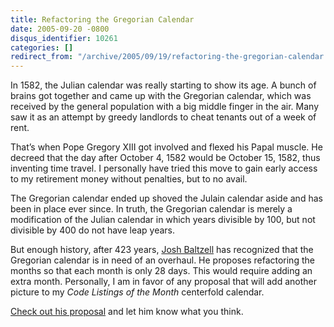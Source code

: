```yaml
---
title: Refactoring the Gregorian Calendar
date: 2005-09-20 -0800
disqus_identifier: 10261
categories: []
redirect_from: "/archive/2005/09/19/refactoring-the-gregorian-calendar.aspx/"
---
```


In 1582, the Julian calendar was really starting to show its age. A
bunch of brains got together and came up with the Gregorian calendar,
which was received by the general population with a big middle finger in
the air. Many saw it as an attempt by greedy landlords to cheat tenants
out of a week of rent.

That’s when Pope Gregory XIII got involved and flexed his Papal muscle.
He decreed that the day after October 4, 1582 would be October 15, 1582,
thus inventing time travel. I personally have tried this move to gain
early access to my retirement money without penalties, but to no avail.

The Gregorian calendar ended up shoved the Julain calendar aside and has
been in place ever since. In truth, the Gregorian calendar is merely a
modification of the Julian calendar in which years divisible by 100, but
not divisible by 400 do not have leap years.

But enough history, after 423 years, [Josh
Baltzell](http://shortdomainname.com/) has recognized that the Gregorian
calendar is in need of an overhaul. He proposes refactoring the months
so that each month is only 28 days. This would require adding an extra
month. Personally, I am in favor of any proposal that will add another
picture to my *Code Listings of the Month* centerfold calendar.

[Check out his
proposal](http://shortdomainname.com/archive/2005/09/21/4291.aspx#FeedBack)
and let him know what you think.

